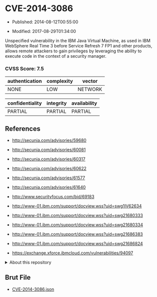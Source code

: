 # CVE-2014-3086

- Published: 2014-08-12T00:55:00

- Modified: 2017-08-29T01:34:00

Unspecified vulnerability in the IBM Java Virtual Machine, as used in IBM WebSphere Real Time 3 before Service Refresh 7 FP1 and other products, allows remote attackers to gain privileges by leveraging the ability to execute code in the context of a security manager.

### CVSS Score: **7.5**

| authentication | complexity | vector |
| --- | --- | --- |
| NONE | LOW | NETWORK |

| confidentiality | integrity | availability |
| --- | --- | --- |
| PARTIAL | PARTIAL | PARTIAL |

## References

* http://secunia.com/advisories/59680

* http://secunia.com/advisories/60081

* http://secunia.com/advisories/60317

* http://secunia.com/advisories/60622

* http://secunia.com/advisories/61577

* http://secunia.com/advisories/61640

* http://www.securityfocus.com/bid/69183

* http://www-01.ibm.com/support/docview.wss?uid=swg1IV62634

* http://www-01.ibm.com/support/docview.wss?uid=swg21680333

* http://www-01.ibm.com/support/docview.wss?uid=swg21680334

* http://www-01.ibm.com/support/docview.wss?uid=swg21686383

* http://www-01.ibm.com/support/docview.wss?uid=swg21686824

* https://exchange.xforce.ibmcloud.com/vulnerabilities/94097

<details>
<summary>About this repository</summary> 

  This repository is part of the project [Live Hack CVE](https://github.com/Live-Hack-CVE). Main website can be found [www.live-hack.org](https://www.live-hack.org) 
  
  Made by [Sn0wAlice](https://github.com/Sn0wAlice) for the people that care about security and need to have a feed of the latest CVEs. Hope you enjoy it, don't forget to star the repo and follow me on [Twitter](https://twitter.com/Sn0wAlice) and [Github](https://github.com/Sn0wAlice). And that is my [personnal website](https://www.alice-snow.me/)

  - [Home Page](https://github.com/Live-Hack-CVE)
  - [Framework](https://github.com/Live-Hack-CVE/cve-framework)
  - [CVE database](https://github.com/Live-Hack-CVE/full_database)
  - [Changelog](https://github.com/Live-Hack-CVE/Changelog)
</details>

## Brut File

* [CVE-2014-3086.json](https://raw.githubusercontent.com/Live-Hack-CVE/full_database/main/cves/2014/CVE-2014-3086.json)

